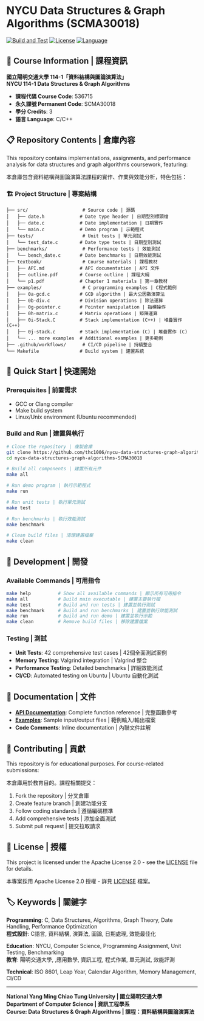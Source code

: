 # NYCU Data Structures & Graph Algorithms (SCMA30018)

[![Build and Test](https://github.com/thc1006/nycu-data-structures-graph-algorithms-SCMA30018/actions/workflows/ci.yml/badge.svg)](https://github.com/thc1006/nycu-data-structures-graph-algorithms-SCMA30018/actions/workflows/ci.yml)
[![License](https://img.shields.io/badge/License-Apache%202.0-blue.svg)](https://opensource.org/licenses/Apache-2.0)
[![Language](https://img.shields.io/badge/Language-C-blue.svg)](https://en.wikipedia.org/wiki/C_(programming_language))

## 🏫 Course Information | 課程資訊

**國立陽明交通大學 114-1「資料結構與圖論演算法」**  
**NYCU 114-1 Data Structures & Graph Algorithms**

- **課程代碼 Course Code**: 536715  
- **永久課號 Permanent Code**: SCMA30018  
- **學分 Credits**: 3  
- **語言 Language**: C/C++  

## 📋 Repository Contents | 倉庫內容

This repository contains implementations, assignments, and performance analysis for data structures and graph algorithms coursework, featuring:

本倉庫包含資料結構與圖論演算法課程的實作、作業與效能分析，特色包括：

### 🏗️ Project Structure | 專案結構
```
├── src/                    # Source code | 源碼
│   ├── date.h             # Date type header | 日期型別標頭檔
│   ├── date.c             # Date implementation | 日期實作
│   └── main.c             # Demo program | 示範程式
├── tests/                  # Unit tests | 單元測試
│   └── test_date.c        # Date type tests | 日期型別測試
├── benchmarks/             # Performance tests | 效能測試
│   └── bench_date.c       # Date benchmarks | 日期效能測試
├── textbook/               # Course materials | 課程教材  
│   ├── API.md             # API documentation | API 文件
│   ├── outline.pdf        # Course outline | 課程大綱
│   └── p1.pdf             # Chapter 1 materials | 第一章教材
├── examples/               # C programming examples | C程式範例
│   ├── 0a-gcd.c           # GCD algorithm | 最大公因數演算法
│   ├── 0b-div.c           # Division operations | 除法運算
│   ├── 0g-pointer.c       # Pointer manipulation | 指標操作
│   ├── 0h-matrix.c        # Matrix operations | 矩陣運算
│   ├── 0i-Stack.C         # Stack implementation (C++) | 堆疊實作 (C++)
│   ├── 0j-stack.c         # Stack implementation (C) | 堆疊實作 (C)
│   └── ... more examples  # Additional examples | 更多範例
├── .github/workflows/      # CI/CD pipeline | 持續整合
└── Makefile               # Build system | 建置系統
```

## 🚀 Quick Start | 快速開始

### Prerequisites | 前置需求
- GCC or Clang compiler
- Make build system
- Linux/Unix environment (Ubuntu recommended)

### Build and Run | 建置與執行
```bash
# Clone the repository | 複製倉庫
git clone https://github.com/thc1006/nycu-data-structures-graph-algorithms-SCMA30018.git
cd nycu-data-structures-graph-algorithms-SCMA30018

# Build all components | 建置所有元件
make all

# Run demo program | 執行示範程式
make run

# Run unit tests | 執行單元測試
make test

# Run benchmarks | 執行效能測試
make benchmark

# Clean build files | 清理建置檔案
make clean
```

## 🔧 Development | 開發

### Available Commands | 可用指令
```bash
make help          # Show all available commands | 顯示所有可用指令
make all           # Build main executable | 建置主要執行檔
make test          # Build and run tests | 建置並執行測試
make benchmark     # Build and run benchmarks | 建置並執行效能測試
make run           # Build and run demo | 建置並執行示範
make clean         # Remove build files | 移除建置檔案
```

### Testing | 測試
- **Unit Tests**: 42 comprehensive test cases | 42個全面測試案例
- **Memory Testing**: Valgrind integration | Valgrind 整合
- **Performance Testing**: Detailed benchmarks | 詳細效能測試
- **CI/CD**: Automated testing on Ubuntu | Ubuntu 自動化測試

## 📖 Documentation | 文件

- **[API Documentation](docs/API.md)**: Complete function reference | 完整函數參考
- **[Examples](examples/)**: Sample input/output files | 範例輸入/輸出檔案
- **Code Comments**: Inline documentation | 內聯文件註解

## 🤝 Contributing | 貢獻

This repository is for educational purposes. For course-related submissions:

本倉庫用於教育目的。課程相關提交：

1. Fork the repository | 分叉倉庫
2. Create feature branch | 創建功能分支
3. Follow coding standards | 遵循編碼標準
4. Add comprehensive tests | 添加全面測試
5. Submit pull request | 提交拉取請求

## 📄 License | 授權

This project is licensed under the Apache License 2.0 - see the [LICENSE](LICENSE) file for details.

本專案採用 Apache License 2.0 授權 - 詳見 [LICENSE](LICENSE) 檔案。

## 🏷️ Keywords | 關鍵字

**Programming**: C, Data Structures, Algorithms, Graph Theory, Date Handling, Performance Optimization  
**程式設計**: C語言, 資料結構, 演算法, 圖論, 日期處理, 效能最佳化

**Education**: NYCU, Computer Science, Programming Assignment, Unit Testing, Benchmarking  
**教育**: 陽明交通大學, ,應用數學, 資訊工程, 程式作業, 單元測試, 效能評測

**Technical**: ISO 8601, Leap Year, Calendar Algorithm, Memory Management, CI/CD  

---

**National Yang Ming Chiao Tung University | 國立陽明交通大學**  
**Department of Computer Science | 資訊工程學系**  
**Course: Data Structures & Graph Algorithms | 課程：資料結構與圖論演算法**
